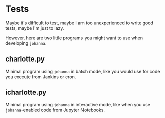 # Tests

Maybe it's difficult to test, maybe I am too unexperienced 
to write good tests, maybe I'm just to lazy. 

However, here are two little programs you might want to use
when developing `johanna`.

## charlotte.py

Minimal program using `johanna` in batch mode, like you
would use for code you execute from Jankins or cron.

## icharlotte.py

Minimal program using `johanna` in interactive mode, like 
when you use `johanna`-enabled code from Jupyter Notebooks.

